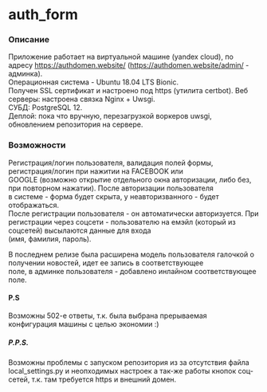 # auth_form

### Описание
Приложение работает на виртуальной машине (yandex cloud), по адресу https://authdomen.website/ (https://authdomen.website/admin/ - админка).   
Операционная система - Ubuntu 18.04 LTS Bionic.  
Получен SSL сертификат и настроено под https (утилита certbot). 
Веб серверы: настроена связка Nginx + Uwsgi.   
СУБД: PostgreSQL 12.   
Деплой: пока что вручную, перезагрузкой воркеров uwsgi, обновлением репозитория на сервере.

### Возможности   
Регистрация/логин пользователя, валидация полей формы, регистрация/логин при нажитии на FACEBOOK или    
GOOGLE (возможно открытие отдельного окна авторизации, либо без, при повторном нажатии). После авторизации пользователя   
в системе - форма будет скрыта, у неавторизванного - будет отображаться.   
После регистрации пользователя - он автоматически авторизуется.
При регистрации через соцсети - пользователю на емэйл (который из соцсетей) высылаются данные для входа    
(имя, фамилия, пароль).

В последнем релизе была расширена модель пользователя галочкой о получении новостей, идет ее запись в соответствующее    
поле, в админке пользователя - добавлено инлайном соответствующее поле.

#### P.S
Возможны 502-е ответы, т.к. была выбрана прерываемая   
конфигурация машины с целью экономии :)

##### P.P.S.
Возможны проблемы с запуском репозитория из за отсутствия файла local_settings.py и неопходимых настроек а так-же работы кнопок соц-сетей, т.к. там требуется https и внешний домен.
